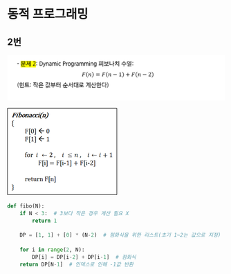 # 동적 프로그래밍



## 2번

![논image-20210925231741745](6_동적프로그래밍.assets/image-20210925231741745.PNG)   

![image-20210925232248396](6_동적프로그래밍.assets/image-20210925232248396.PNG)   

```python
def fibo(N):
    if N < 3:  # 3보다 작은 경우 계산 필요 X
        return 1
        
    DP = [1, 1] + [0] * (N-2)  # 점화식을 위한 리스트(초기 1~2는 값으로 지정)

    for i in range(2, N):
        DP[i] = DP[i-2] + DP[i-1]  # 점화식
    return DP[N-1]  # 인덱스로 인해 -1값 반환
```


